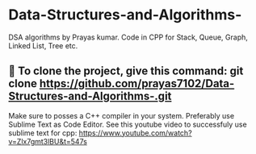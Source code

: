 # Data-Structures-and-Algorithms-
DSA algorithms by Prayas kumar. Code in CPP for Stack, Queue, Graph, Linked List, Tree etc.

## 🚀 To clone the project, give this command: git clone https://github.com/prayas7102/Data-Structures-and-Algorithms-.git

Make sure to posses a C++ compiler in your system. 
Preferably use Sublime Text as Code Editor.
See this youtube video to successfuly use sublime text for cpp: https://www.youtube.com/watch?v=Zlx7gmt3lBU&t=547s
